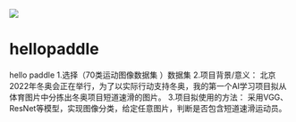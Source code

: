 ![](https://ai-studio-static-online.cdn.bcebos.com/93a76d0c6e9241c2935d767a8c86908c9780f9f762d74c35ae441f4606b95a02)

# hellopaddle
hello paddle
1.选择（70类运动图像数据集 ）数据集
2.项目背景/意义： 北京2022年冬奥会正在举行，为了以实际行动支持冬奥，我的第一个AI学习项目拟从体育图片中分拣出冬奥项目短道速滑的图片。
3.项目拟使用的方法：
采用VGG、ResNet等模型，实现图像分类，给定任意图片，判断是否包含短道速滑运动员。


